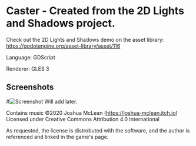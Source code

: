 # Caster - Created from the 2D Lights and Shadows project.

Check out the 2D Lights and Shadows demo on the asset library: https://godotengine.org/asset-library/asset/116

Language: GDScript

Renderer: GLES 3



## Screenshots

#![Screenshot](screenshots/shadows_enabled_example) Will add later.

Contains music ©2020 Joshua McLean (https://joshua-mclean.itch.io)
Licensed under Creative Commons Attribution 4.0 International

As requested, the license is distrobuted with the software, and the author is referenced and linked in the game's page.
